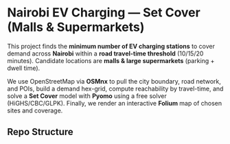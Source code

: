 # Nairobi EV Charging — Set Cover (Malls & Supermarkets)

This project finds the **minimum number of EV charging stations** to cover demand across **Nairobi** within a **road travel-time threshold** (10/15/20 minutes). Candidate locations are **malls & large supermarkets** (parking + dwell time).

We use OpenStreetMap via **OSMnx** to pull the city boundary, road network, and POIs, build a demand hex-grid, compute reachability by travel-time, and solve a **Set Cover** model with **Pyomo** using a free solver (HiGHS/CBC/GLPK). Finally, we render an interactive **Folium** map of chosen sites and coverage.

## Repo Structure
